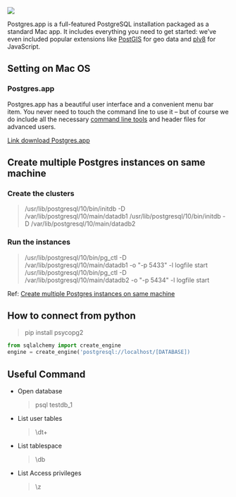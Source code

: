 ![](https://i0.wp.com/trungquan710.com/wp-content/uploads/2015/05/postgresql.png?fit=468%2C415&ssl=1)

Postgres.app is a full-featured PostgreSQL installation packaged as a standard Mac app. It includes everything you need to get started: we’ve even included popular extensions like [PostGIS](http://postgis.net/) for geo data and [plv8](https://github.com/plv8/plv8) for JavaScript.

## Setting on Mac OS
### Postgres.app
Postgres.app has a beautiful user interface and a convenient menu bar item. You never need to touch the command line to use it – but of course we do include all the necessary [command line tools](https://postgresapp.com/documentation/cli-tools.html) and header files for advanced users.

[Link download Postgres.app](https://postgresapp.com/downloads.html)

## Create multiple Postgres instances on same machine
### Create the clusters
> /usr/lib/postgresql/10/bin/initdb -D /var/lib/postgresql/10/main/datadb1
> /usr/lib/postgresql/10/bin/initdb -D /var/lib/postgresql/10/main/datadb2

### Run the instances
> /usr/lib/postgresql/10/bin/pg_ctl -D /var/lib/postgresql/10/main/datadb1 -o "-p 5433" -l logfile start
> /usr/lib/postgresql/10/bin/pg_ctl -D /var/lib/postgresql/10/main/datadb2 -o "-p 5434" -l logfile start

Ref: [Create multiple Postgres instances on same machine](https://stackoverflow.com/questions/37861262/create-multiple-postgres-instances-on-same-machine)

## How to connect from python
> pip install psycopg2

```python
from sqlalchemy import create_engine
engine = create_engine('postgresql://localhost/[DATABASE])
```

## Useful Command
* Open database
	> psql testdb_1

* List user tables
	> \dt+

* List tablespace
	> \db

* List Access privileges
	> \z
	